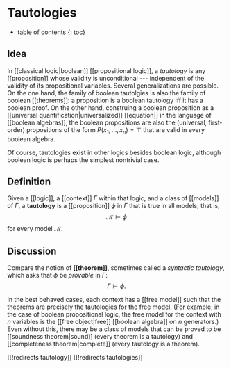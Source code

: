 
# Tautologies
* table of contents
{: toc}

## Idea

In [[classical logic|boolean]] [[propositional logic]], a _tautology_ is any [[proposition]] whose validity is unconditional --- independent of the validity of its propositional variables. Several generalizations are possible. On the one hand, the family of boolean tautolgies is also the family of boolean [[theorems]]: a proposition is a boolean tautology iff it has a boolean proof. On the other hand, construing a boolean proposition as a [[universal quantification|universalized]] [[equation]] in the language of [[boolean algebras]], the boolean propositions are also the (universal, first-order) propositions of the form $P(x_1,...,x_n) = \top$ that are valid in every boolean algebra.

Of course, tautologies exist in other logics besides boolean logic, although boolean logic is perhaps the simplest nontrivial case.


## Definition

Given a [[logic]], a [[context]] $\Gamma$ within that logic, and a class of [[models]] of $\Gamma$, a __tautology__ is a [[proposition]] $\phi$ in $\Gamma$ that is true in all models; that is,
$$ \mathcal{M} \vDash \phi $$
for every model $\mathcal{M}$.


## Discussion

Compare the notion of __[[theorem]]__, sometimes called a _syntactic tautology_, which asks that $\phi$ be *provable* in $\Gamma$:
$$ \Gamma \vdash \phi .$$

In the best behaved cases, each context has a [[free model]] such that the theorems are precisely the tautologies for the free model.  (For example, in the case of boolean propositional logic, the free model for the context with $n$ variables is the [[free object|free]] [[boolean algebra]] on $n$ generators.)  Even without this, there may be a class of models that can be proved to be [[soundness theorem|sound]] (every theorem is a tautology) and [[completeness theorem|complete]] (every tautology is a theorem).


[[!redirects tautology]]
[[!redirects tautologies]]
